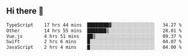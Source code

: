 ## Hi there 👋

<!--START_SECTION:waka-->

```txt
TypeScript    17 hrs 44 mins  ████████▓░░░░░░░░░░░░░░░░   34.27 %
Other         14 hrs 55 mins  ███████▒░░░░░░░░░░░░░░░░░   28.81 %
Vue.js        4 hrs 51 mins   ██▒░░░░░░░░░░░░░░░░░░░░░░   09.37 %
Swift         2 hrs 6 mins    █░░░░░░░░░░░░░░░░░░░░░░░░   04.07 %
JavaScript    2 hrs 4 mins    █░░░░░░░░░░░░░░░░░░░░░░░░   04.00 %
```

<!--END_SECTION:waka-->
